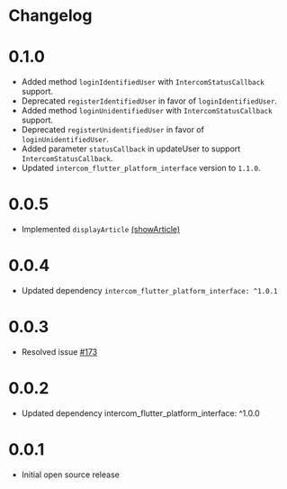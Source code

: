 # Changelog

# 0.1.0

- Added method `loginIdentifiedUser` with `IntercomStatusCallback` support.
- Deprecated `registerIdentifiedUser` in favor of `loginIdentifiedUser`.
- Added method `loginUnidentifiedUser` with `IntercomStatusCallback` support.
- Deprecated `registerUnidentifiedUser` in favor of `loginUnidentifiedUser`.
- Added parameter `statusCallback` in updateUser to support `IntercomStatusCallback`.
- Updated `intercom_flutter_platform_interface` version to `1.1.0`.

# 0.0.5

- Implemented `displayArticle` [(showArticle)](https://developers.intercom.com/installing-intercom/docs/intercom-javascript#intercomshowarticle-articleid)

# 0.0.4

- Updated dependency `intercom_flutter_platform_interface: ^1.0.1`

# 0.0.3

- Resolved issue [#173](https://github.com/v3rm0n/intercom_flutter/issues/173)

# 0.0.2

- Updated dependency intercom_flutter_platform_interface: ^1.0.0

# 0.0.1

- Initial open source release
